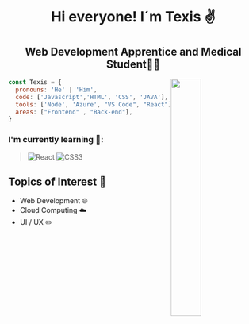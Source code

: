 <h1 align="center">Hi everyone! I´m Texis ✌</h1> 
<h2 align="center">Web Development Apprentice and Medical Student🧑‍⚕️</h2>
<img src="https://c.tenor.com/U8n9Thgtxm8AAAAC/baby-yoda-hi.gif" align="right" width="35%">

```javascript
const Texis = {
  pronouns: 'He' | 'Him',
  code: ['Javascript','HTML', 'CSS', 'JAVA'], 
  tools: ['Node', 'Azure', "VS Code", "React"],
  areas: ["Frontend" , "Back-end"],
}
```

### I'm currently learning 📙:

> ![React](https://img.shields.io/badge/react-%2320232a.svg?style=for-the-badge&logo=react&logoColor=%2361DAFB)
> ![CSS3](https://img.shields.io/badge/css3-%231572B6.svg?style=for-the-badge&logo=css3&logoColor=white)



## Topics of Interest 💬
- Web Development 🌐
- Cloud Computing ☁️
- UI / UX ✏️
